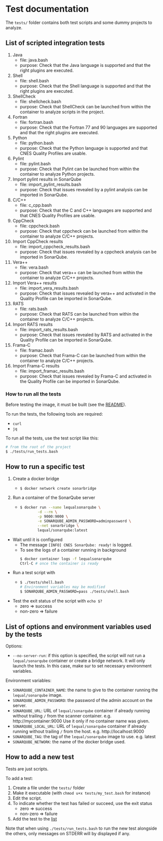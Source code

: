 # Test documentation

The `tests/` folder contains both test scripts and some dummy projects to analyze.

## List of scripted integration tests

1. Java
    * file: java.bash
    * purpose: Check that the Java language is supported and that the right plugins are executed.
1. Shell
    * file: shell.bash
    * purpose: Check that the Shell language is supported and that the right plugins are executed.
1. ShellCheck
    * file: shellcheck.bash
    * purpose: Check that ShellCheck can be launched from within the container to analyze scripts in the project.
1. Fortran
    * file: fortran.bash
    * purpose: Check that the Fortran 77 and 90 languages are supported and that the right plugins are executed.
1. Python
    * file: python.bash
    * purpose: Check that the Python language is supported and that CNES Quality Profiles are usable.
1. Pylint
    * file: pylint.bash
    * purpose: Check that Pylint can be launched from within the container to analyze Python projects.
1. Import pylint results in SonarQube
    * file: import_pylint_results.bash
    * purpose: Check that issues revealed by a pylint analysis can be imported in SonarQube.
1. C/C++
    * file: c_cpp.bash
    * purpose: Check that the C and C++ languages are supported and that CNES Quality Profiles are usable.
1. CppCheck
    * file: cppcheck.bash
    * purpose: Check that cppcheck can be launched from within the container to analyze C/C++ projects.
1. Import CppCheck results
    * file: import_cppcheck_results.bash
    * purpose: Check that issues revealed by a cppcheck analysis can be imported in SonarQube.
1. Vera++
    * file: vera.bash
    * purpose: Check that vera++ can be launched from within the container to analyze C/C++ projects.
1. Import Vera++ results
    * file: import_vera_results.bash
    * purpose: Check that issues revealed by vera++ and activated in the Quality Profile can be imported in SonarQube.
1. RATS
    * file: rats.bash
    * purpose: Check that RATS can be launched from within the container to analyze C/C++ projects.
1. Import RATS results
    * file: import_rats_results.bash
    * purpose: Check that issues revealed by RATS and activated in the Quality Profile can be imported in SonarQube.
1. Frama-C
    * file: framac.bash
    * purpose: Check that Frama-C can be launched from within the container to analyze C/C++ projects.
1. Import Frama-C results
    * file: import_framac_results.bash
    * purpose: Check that issues revealed by Frama-C and activated in the Quality Profile can be imported in SonarQube.

### How to run all the tests

Before testing the image, it must be built (see the [README](https://github.com/cnescatlab/sonar-scanner#how-to-build-the-image)).

To run the tests, the following tools are required:

* `curl`
* `jq`

To run all the tests, use the test script like this:

```sh
# from the root of the project
$ ./tests/run_tests.bash
```

## How to run a specific test

1. Create a docker bridge
    * ```sh
      $ docker network create sonarbridge
      ```
1. Run a container of the SonarQube server
    * ```sh
      $ docker run --name lequalsonarqube \
              -d --rm \
              -p 9000:9000 \
              -e SONARQUBE_ADMIN_PASSWORD=adminpassword \
              --net sonarbridge \
              lequal/sonarqube:latest
      ```
* Wait until it is configured
    * The message `[INFO] CNES SonarQube: ready!` is logged.
    * To see the logs of a container running in background
      ```sh
      $ docker container logs -f lequalsonarqube
      Ctrl-C # once the container is ready
      ```
* Run a test script with
    * ```sh
      $ ./tests/shell.bash
      # Environment variables may be modified
      $ SONARQUBE_ADMIN_PASSWORD=pass ./tests/shell.bash
      ```
* Test the exit status of the script with `echo $?`
    * zero => success
    * non-zero => failure

## List of options and environment variables used by the tests

Options:
* `--no-server-run`: if this option is specified, the script will not run a `lequal/sonarqube` container or create a bridge network. It will only launch the tests. In this case, make sur to set necessary environment variables.

Environment variables:
* `SONARQUBE_CONTAINER_NAME`: the name to give to the container running the `lequal/sonarqube` image.
* `SONARQUBE_ADMIN_PASSWORD`: the password of the admin account on the server.
* `SONARQUBE_URL`: URL of `lequal/sonarqube` container if already running without trailing `/` from the scanner container. e.g. http://mycontainer:9000 Use it only if no container name was given.
* `SONARQUBE_LOCAL_URL`: URL of `lequal/sonarqube` container if already running without trailing `/` from the host. e.g. http://localhost:9000
* `SONARQUBE_TAG`: the tag of the `lequal/sonarqube` image to use. e.g. latest
* `SONARQUBE_NETWORK`: the name of the docker bridge used.

## How to add a new test

Tests are just scripts.

To add a test:

1. Create a file under the `tests/` folder
1. Make it executable (with `chmod u+x tests/my_test.bash` for instance)
1. Edit the script.
1. To indicate whether the test has failed or succeed, use the exit status
    * zero => success
    * non-zero => failure
1. Add the test to the [list](#list-of-scripted-integration-tests)

Note that when using `./tests/run_tests.bash` to run the new test alongside the others, only messages on STDERR will by displayed if any.
